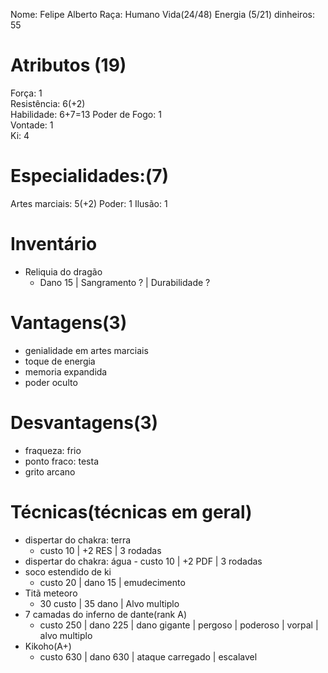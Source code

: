 Nome: Felipe Alberto
Raça: Humano
Vida(24/48)
Energia (5/21)
dinheiros: 55

# Atributos (19)
Força: 1  
Resistência: 6(+2)  
Habilidade: 6+7=13
Poder de Fogo: 1     
Vontade: 1  
Ki: 4

# Especialidades:(7)
Artes marciais: 5(+2)
Poder: 1
Ilusão: 1

# Inventário  
- Reliquia do dragão
	- Dano 15 | Sangramento ? | Durabilidade ?

# Vantagens(3) 
- genialidade em artes marciais
- toque de energia
- memoria expandida
- poder oculto
# Desvantagens(3) 
- fraqueza: frio
- ponto fraco: testa
- grito arcano


# Técnicas(técnicas em geral)
- dispertar do chakra: terra
	- custo 10 | +2 RES | 3 rodadas
- dispertar do chakra: água
	  - custo 10 | +2 PDF | 3 rodadas
- soco estendido de ki 
	- custo 20 | dano 15 | emudecimento 
- Titã meteoro 
	- 30 custo | 35 dano | Alvo multiplo
- 7 camadas do inferno de dante(rank A)
	- custo 250 | dano 225 | dano gigante | pergoso | poderoso | vorpal | alvo multiplo
- Kikoho(A+)
	-  custo 630 | dano 630 | ataque carregado | escalavel
